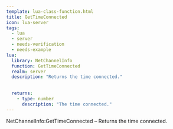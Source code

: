 ```yaml
---
template: lua-class-function.html
title: GetTimeConnected
icon: lua-server
tags:
  - lua
  - server
  - needs-verification
  - needs-example
lua:
  library: NetChannelInfo
  function: GetTimeConnected
  realm: server
  description: "Returns the time connected."
  
  
  returns:
    - type: number
      description: "The time connected."
---
```


<div class="lua__search__keywords">
NetChannelInfo:GetTimeConnected &#x2013; Returns the time connected.
</div>
